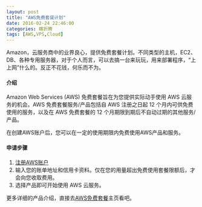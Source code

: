 ```yaml
---
layout: post
title: "AWS免费套餐计划"
date: 2016-02-24 22:46:00
categories: 瞎折腾
tags: [AWS,VPS,Cloud]
---
```


Amazon，云服务商中的业界良心，提供免费套餐计划。不同类型的主机，EC2、DB、各种专用服务器，对于个人而言，可以去搞一台来玩玩，用来部署程序，“上上网”什么的。反正不花钱，何乐而不为。

<!-- more -->

#### 介绍
Amazon Web Services (AWS) 免费套餐旨在为您提供实际动手使用 AWS 云服务的机会。AWS 免费套餐服务/产品包括自 AWS 注册之日起 12 个月内可供免费使用的服务，以及在 AWS 免费套餐的 12 个月期限到期后不自动过期的其他服务/产品。

在创建AWS账户后，您可以在一定的使用期限内免费使用AWS产品和服务。

#### 申请步骤
1. [注册AWS账户](https://portal.aws.amazon.com/gp/aws/developer/registration/index.html)
2. 输入您的账单地址和信用卡资料。仅在您的用量超出免费使用套餐限额后，才会向您收取费用。
3. 选择产品即可开始使用 AWS 云服务。

更多详细的产品介绍，直接去[AWS免费套餐](https://aws.amazon.com/cn/free/)主页看吧。
